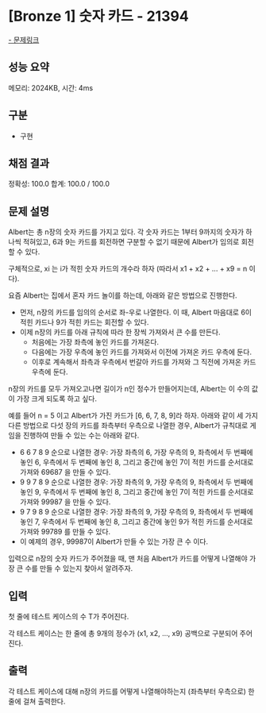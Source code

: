 # [Bronze 1] 숫자 카드 - 21394

<a href="https://www.acmicpc.net/problem/21394">- 문제링크</a>

## 성능 요약

메모리: 2024KB, 시간: 4ms

## 구분

- 구현

## 채점 결과

정확성: 100.0
합계: 100.0 / 100.0

## 문제 설명

Albert는 총 n장의 숫자 카드를 가지고 있다. 각 숫자 카드는 1부터 9까지의 숫자가 하나씩 적혀있고, 6과 9는 카드를 회전하면 구분할 수 없기 때문에 Albert가 임의로 회전할 수 있다.

구체적으로, xi 는 i가 적힌 숫자 카드의 개수라 하자 (따라서 x1 + x2 + ... + x9 = n 이다).

요즘 Albert는 집에서 혼자 카드 놀이를 하는데, 아래와 같은 방법으로 진행한다.

- 먼저, n장의 카드를 임의의 순서로 좌-우로 나열한다. 이 때, Albert 마음대로 6이 적힌 카드나 9가 적힌 카드는 회전할 수 있다.
- 이제 n장의 카드를 아래 규칙에 따라 한 장씩 가져와서 큰 수를 만든다.
    - 처음에는 가장 좌측에 놓인 카드를 가져온다.
    - 다음에는 가장 우측에 놓인 카드를 가져와서 이전에 가져온 카드 우측에 둔다.
    - 이후로 계속해서 좌측과 우측에서 번갈아 카드를 가져와 그 직전에 가져온 카드 우측에 둔다.

n장의 카드를 모두 가져오고나면 길이가 n인 정수가 만들어지는데, Albert는 이 수의 값이 가장 크게 되도록 하고 싶다.

예를 들어 n = 5 이고 Albert가 가진 카드가 [6, 6, 7, 8, 9]라 하자. 아래와 같이 세 가지 다른 방법으로 다섯 장의 카드를 좌측부터 우측으로 나열한 경우, Albert가 규칙대로 게임을 진행하여 만들 수 있는 수는 아래와 같다.

- 6 6 7 8 9 순으로 나열한 경우: 가장 좌측의 6, 가장 우측의 9, 좌측에서 두 번째에 놓인 6, 우측에서 두 번째에 놓인 8, 그리고 중간에 놓인 7이 적힌 카드를 순서대로 가져와 69687 을 만들 수 있다.
- 9 9 7 8 9 순으로 나열한 경우: 가장 좌측의 9, 가장 우측의 9, 좌측에서 두 번째에 놓인 9, 우측에서 두 번째에 놓인 8, 그리고 중간에 놓인 7이 적힌 카드를 순서대로 가져와 99987 을 만들 수 있다.
- 9 7 9 8 9 순으로 나열한 경우: 가장 좌측의 9, 가장 우측의 9, 좌측에서 두 번째에 놓인 7, 우측에서 두 번째에 놓인 8, 그리고 중간에 놓인 9가 적힌 카드를 순서대로 가져와 99789 를 만들 수 있다.
- 이 예제의 경우, 99987이 Albert가 만들 수 있는 가장 큰 수 이다.

입력으로 n장의 숫자 카드가 주어졌을 때, 맨 처음 Albert가 카드를 어떻게 나열해야 가장 큰 수를 만들 수 있는지 찾아서 알려주자.

## 입력

첫 줄에 테스트 케이스의 수 T가 주어진다.

각 테스트 케이스는 한 줄에 총 9개의 정수가 (x1, x2, ..., x9) 공백으로 구분되어 주어진다.

## 출력

각 테스트 케이스에 대해 n장의 카드를 어떻게 나열해야하는지 (좌측부터 우측으로) 한 줄에 걸쳐 출력한다.
